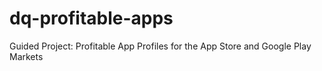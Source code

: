 # dq-profitable-apps
Guided Project: Profitable App Profiles for the App Store and Google Play Markets
